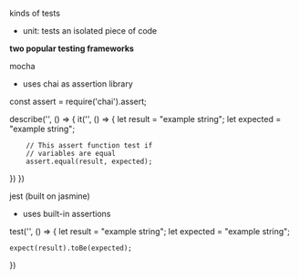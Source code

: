 kinds of tests

- unit: tests an isolated piece of code

__two popular testing frameworks__

mocha 
- uses chai as assertion library

const assert = require('chai').assert;

describe('', () => {
  it('', () => {
        let result = "example string";
        let expected = "example string";

        // This assert function test if
        // variables are equal
        assert.equal(result, expected);
  })
})


jest (built on jasmine)
- uses built-in assertions

test('', () => {
    let result = "example string";
    let expected = "example string";

    expect(result).toBe(expected);
})

